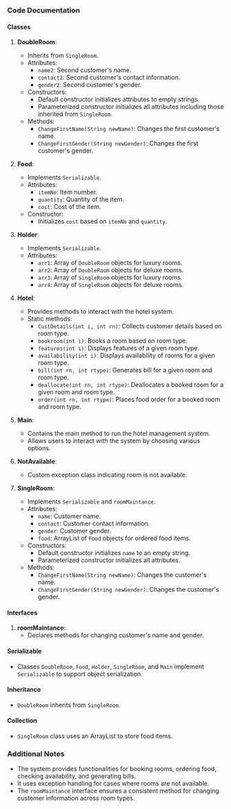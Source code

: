 ### Code Documentation

#### Classes

1. **DoubleRoom**:
   - Inherits from `SingleRoom`.
   - Attributes:
     - `name2`: Second customer's name.
     - `contact2`: Second customer's contact information.
     - `gender2`: Second customer's gender.
   - Constructors:
     - Default constructor initializes attributes to empty strings.
     - Parameterized constructor initializes all attributes including those inherited from `SingleRoom`.
   - Methods:
     - `ChangeFirstName(String newName)`: Changes the first customer's name.
     - `ChangeFirstGender(String newGender)`: Changes the first customer's gender.

2. **Food**:
   - Implements `Serializable`.
   - Attributes:
     - `itemNo`: Item number.
     - `quantity`: Quantity of the item.
     - `cost`: Cost of the item.
   - Constructor:
     - Initializes `cost` based on `itemNo` and `quantity`.

3. **Holder**:
   - Implements `Serializable`.
   - Attributes:
     - `arr1`: Array of `DoubleRoom` objects for luxury rooms.
     - `arr2`: Array of `DoubleRoom` objects for deluxe rooms.
     - `arr3`: Array of `SingleRoom` objects for luxury rooms.
     - `arr4`: Array of `SingleRoom` objects for deluxe rooms.

4. **Hotel**:
   - Provides methods to interact with the hotel system.
   - Static methods:
     - `CustDetails(int i, int rn)`: Collects customer details based on room type.
     - `bookroom(int i)`: Books a room based on room type.
     - `features(int i)`: Displays features of a given room type.
     - `availability(int i)`: Displays availability of rooms for a given room type.
     - `bill(int rn, int rtype)`: Generates bill for a given room and room type.
     - `deallocate(int rn, int rtype)`: Deallocates a booked room for a given room and room type.
     - `order(int rn, int rtype)`: Places food order for a booked room and room type.

5. **Main**:
   - Contains the main method to run the hotel management system.
   - Allows users to interact with the system by choosing various options.

6. **NotAvailable**:
   - Custom exception class indicating room is not available.

7. **SingleRoom**:
   - Implements `Serializable` and `roomMaintance`.
   - Attributes:
     - `name`: Customer name.
     - `contact`: Customer contact information.
     - `gender`: Customer gender.
     - `food`: ArrayList of `Food` objects for ordered food items.
   - Constructors:
     - Default constructor initializes `name` to an empty string.
     - Parameterized constructor initializes all attributes.
   - Methods:
     - `ChangeFirstName(String newName)`: Changes the customer's name.
     - `ChangeFirstGender(String newGender)`: Changes the customer's gender.

#### Interfaces

1. **roomMaintance**:
   - Declares methods for changing customer's name and gender.

#### Serializable
- Classes `DoubleRoom`, `Food`, `Holder`, `SingleRoom`, and `Main` implement `Serializable` to support object serialization.

#### Inheritance
- `DoubleRoom` inherits from `SingleRoom`.

#### Collection
- `SingleRoom` class uses an ArrayList to store food items.

### Additional Notes
- The system provides functionalities for booking rooms, ordering food, checking availability, and generating bills.
- It uses exception handling for cases where rooms are not available.
- The `roomMaintance` interface ensures a consistent method for changing customer information across room types.
